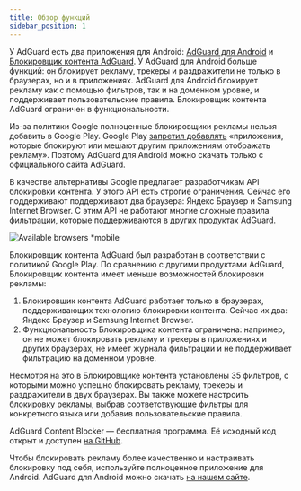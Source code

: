 ```yaml
---
title: Обзор функций
sidebar_position: 1
---
```


У AdGuard есть два приложения для Android: [AdGuard для Android](https://adguard.com/adguard-android/overview.html) и [Блокировщик контента AdGuard](https://adguard.com/adguard-content-blocker/overview.html). У AdGuard для Android больше функций: он блокирует рекламу, трекеры и раздражители не только в браузерах, но и в приложениях. AdGuard для Android блокирует рекламу как с помощью фильтров, так и на доменном уровне, и поддерживает пользовательские правила. Блокировщик контента AdGuard ограничен в функциональности.

Из-за политики Google полноценные блокировщики рекламы нельзя добавить в Google Play. Google Play [запретил добавлять](https://adguard.com/en/blog/google-removes-adguard-android-app-google-play.html) «приложения, которые блокируют или мешают другим приложениям отображать рекламу». Поэтому AdGuard для Android можно скачать только с официального сайта AdGuard.

В качестве альтернативы Google предлагает разработчикам API блокировки контента. У этого API есть строгие ограничения. Сейчас его поддерживают поддерживают два браузера: Яндекс Браузер и Samsung Internet Browser. С этим API не работают многие сложные правила фильтрации, которые поддерживаются в других продуктах AdGuard.

![Available browsers *mobile](https://cdn.adtidy.org/content/Kb/ad_blocker/content_blocker/content_blocker.png)

Блокировщик контента AdGuard был разработан в соответствии с политикой Google Play. По сравнению с другими продуктами AdGuard, Блокировщик контента имеет меньше возможностей блокировки рекламы:

1. Блокировщик контента AdGuard работает только в браузерах, поддерживающих технологию блокировки контента. Сейчас их два: Яндекс Браузер и Samsung Internet Browser.
2. Функциональность Блокировщика контента ограничена: например, он не может блокировать рекламу и трекеры в приложениях и других браузерах, не имеет журнала фильтрации и не поддерживает фильтрацию на доменном уровне.

Несмотря на это в Блокировщике контента установлены 35 фильтров, с которыми можно успешно блокировать рекламу, трекеры и раздражители в двух браузерах. Вы также можете настроить блокировку рекламы, выбрав соответствующие фильтры для конкретного языка или добавив пользовательские правила.

AdGuard Content Blocker — бесплатная программа. Её исходный код открыт и доступен [на GitHub](https://github.com/AdguardTeam/ContentBlocker).

Чтобы блокировать рекламу более качественно и настраивать блокировку под себя, используйте полноценное приложение для Android. AdGuard для Android можно скачать [на нашем сайте](https://adguard.com/adguard-android/overview.html).